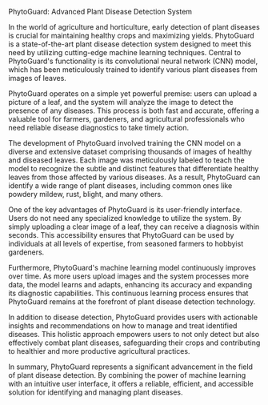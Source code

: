 PhytoGuard: Advanced Plant Disease Detection System

In the world of agriculture and horticulture, early detection of plant diseases is crucial for maintaining healthy crops and maximizing yields. PhytoGuard is a state-of-the-art plant disease detection system designed to meet this need by utilizing cutting-edge machine learning techniques. Central to PhytoGuard's functionality is its convolutional neural network (CNN) model, which has been meticulously trained to identify various plant diseases from images of leaves.

PhytoGuard operates on a simple yet powerful premise: users can upload a picture of a leaf, and the system will analyze the image to detect the presence of any diseases. This process is both fast and accurate, offering a valuable tool for farmers, gardeners, and agricultural professionals who need reliable disease diagnostics to take timely action.

The development of PhytoGuard involved training the CNN model on a diverse and extensive dataset comprising thousands of images of healthy and diseased leaves. Each image was meticulously labeled to teach the model to recognize the subtle and distinct features that differentiate healthy leaves from those affected by various diseases. As a result, PhytoGuard can identify a wide range of plant diseases, including common ones like powdery mildew, rust, blight, and many others.

One of the key advantages of PhytoGuard is its user-friendly interface. Users do not need any specialized knowledge to utilize the system. By simply uploading a clear image of a leaf, they can receive a diagnosis within seconds. This accessibility ensures that PhytoGuard can be used by individuals at all levels of expertise, from seasoned farmers to hobbyist gardeners.

Furthermore, PhytoGuard's machine learning model continuously improves over time. As more users upload images and the system processes more data, the model learns and adapts, enhancing its accuracy and expanding its diagnostic capabilities. This continuous learning process ensures that PhytoGuard remains at the forefront of plant disease detection technology.

In addition to disease detection, PhytoGuard provides users with actionable insights and recommendations on how to manage and treat identified diseases. This holistic approach empowers users to not only detect but also effectively combat plant diseases, safeguarding their crops and contributing to healthier and more productive agricultural practices.

In summary, PhytoGuard represents a significant advancement in the field of plant disease detection. By combining the power of machine learning with an intuitive user interface, it offers a reliable, efficient, and accessible solution for identifying and managing plant diseases.
